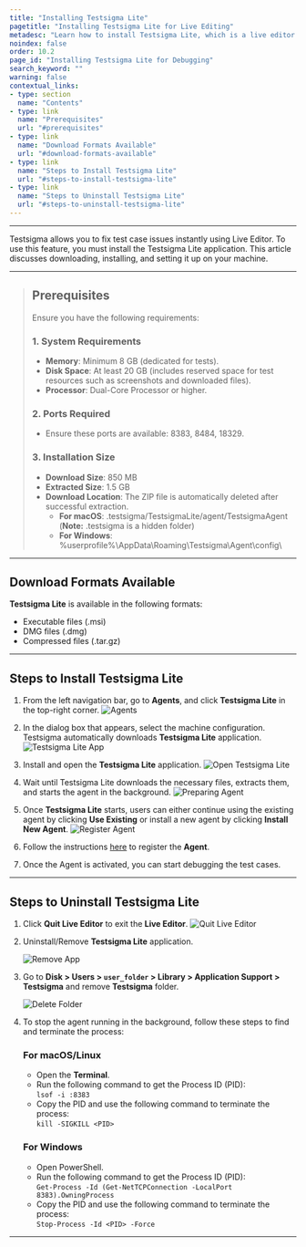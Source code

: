```yaml
---
title: "Installing Testsigma Lite"
pagetitle: "Installing Testsigma Lite for Live Editing"
metadesc: "Learn how to install Testsigma Lite, which is a live editor for Test Cases | Testsigma Lite gives you complete control over test case execution and debugging to modify test steps immediately"
noindex: false
order: 10.2
page_id: "Installing Testsigma Lite for Debugging"
search_keyword: ""
warning: false
contextual_links:
- type: section
  name: "Contents"
- type: link
  name: "Prerequisites"
  url: "#prerequisites"
- type: link
  name: "Download Formats Available"
  url: "#download-formats-available"
- type: link
  name: "Steps to Install Testsigma Lite"
  url: "#steps-to-install-testsigma-lite"
- type: link
  name: "Steps to Uninstall Testsigma Lite"
  url: "#steps-to-uninstall-testsigma-lite"
---
```


---

Testsigma allows you to fix test case issues instantly using Live Editor. To use this feature, you must install the Testsigma Lite application. This article discusses downloading, installing, and setting it up on your machine.

---

> ## **Prerequisites**
>
> Ensure you have the following requirements:
> 
> ### **1. System Requirements**
>    - **Memory**: Minimum 8 GB (dedicated for tests).
>    - **Disk Space**: At least 20 GB (includes reserved space for test resources such as screenshots and downloaded files).
>    - **Processor**: Dual-Core Processor or higher.
>   
> ### **2. Ports Required**
>    - Ensure these ports are available: 8383, 8484, 18329.
> 
> ### **3. Installation Size**
>    - **Download Size**: 850 MB
>    - **Extracted Size**: 1.5 GB
>    - **Download Location**: The ZIP file is automatically deleted after successful extraction. 
>        - **For macOS**: .testsigma/TestsigmaLite/agent/TestsigmaAgent (**Note:** .testsigma is a hidden folder)
>        - **For Windows**: %userprofile%\AppData\Roaming\Testsigma\Agent\config\

---

## **Download Formats Available**

**Testsigma Lite** is available in the following formats:
   - Executable files (.msi)
   - DMG files (.dmg)
   - Compressed files (.tar.gz)

---

## **Steps to Install Testsigma Lite**

1. From the left navigation bar, go to **Agents**, and click **Testsigma Lite** in the top-right corner.
   ![Agents](https://s3.amazonaws.com/static-docs.testsigma.com/new_images/projects/applications/Testsigma_Lite_Agents.png)

2. In the dialog box that appears, select the machine configuration. Testsigma automatically downloads **Testsigma Lite** application.
   ![Testsigma Lite App](https://s3.amazonaws.com/static-docs.testsigma.com/new_images/projects/applications/Download_Testsigma_Lite_Dropdown.png)

3. Install and open the **Testsigma Lite** application.
   ![Open Testsigma Lite](https://s3.amazonaws.com/static-docs.testsigma.com/new_images/projects/applications/Testsigma_Lite.png)

4. Wait until Testsigma Lite downloads the necessary files, extracts them, and starts the agent in the background.
   ![Preparing Agent](https://s3.amazonaws.com/static-docs.testsigma.com/new_images/projects/applications/PreparingAgent.png)

5. Once **Testsigma Lite** starts, users can either continue using the existing agent by clicking **Use Existing** or install a new agent by clicking **Install New Agent**.
   ![Register Agent](https://s3.amazonaws.com/static-docs.testsigma.com/new_images/projects/applications/Lite_Installer_Options.png)

5. Follow the instructions [here](https://testsigma.com/docs/agent/setup-on-windows-mac-linux/#register-the-testsigma-agent) to register the **Agent**.

6. Once the Agent is activated, you can start debugging the test cases.

---

## **Steps to Uninstall Testsigma Lite**

1. Click **Quit Live Editor** to exit the **Live Editor**.
   ![Quit Live Editor](https://s3.amazonaws.com/static-docs.testsigma.com/new_images/projects/applications/Quit_Live_Editor.png)
   
2. Uninstall/Remove **Testsigma Lite** application.
   
   ![Remove App](https://s3.amazonaws.com/static-docs.testsigma.com/new_images/projects/applications/Remove_Testsigma_Lite.png)

3. Go to **Disk > Users > `user_folder` > Library > Application Support > Testsigma** and remove **Testsigma** folder.
   
   ![Delete Folder](https://s3.amazonaws.com/static-docs.testsigma.com/new_images/projects/applications/Remove_Testsigma_Folder.png)

4. To stop the agent running in the background, follow these steps to find and terminate the process:


   ### **For macOS/Linux**
      - Open the **Terminal**.
      - Run the following command to get the Process ID (PID): <br>
        `lsof -i :8383`
      - Copy the PID and use the following command to terminate the process:<br>
        `kill -SIGKILL <PID>`


   ### **For Windows**
      - Open PowerShell.
      - Run the following command to get the Process ID (PID):<br>
        `Get-Process -Id (Get-NetTCPConnection -LocalPort 8383).OwningProcess`
      - Copy the PID and use the following command to terminate the process:<br>
        `Stop-Process -Id <PID> -Force`


---